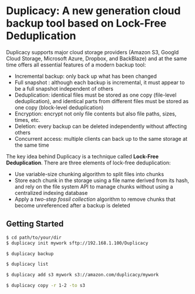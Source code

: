 # Duplicacy: A new generation cloud backup tool based on Lock-Free Deduplication

Duplicacy supports major cloud storage providers (Amazon S3, Googld Cloud Storage, Microsoft Azure, Dropbox, and BackBlaze) and at the same time offers all essential features of a modern backup tool:

* Incremental backup: only back up what has been changed
* Full snapshot : although each backup is incremental, it must appear to be a full snapshot independent of others
* Deduplication: identical files must be stored as one copy (file-level deduplication), and identical parts from different files must be stored as one copy (block-level deduplication)
* Encryption: encrypt not only file contents but also file paths, sizes, times, etc.
* Deletion: every backup can be deleted independently without affecting others
* Concurrent access: multiple clients can back up to the same storage at the same time

The key idea behind Duplicacy is a technique called **Lock-Free Deduplication**.  There are three elements of lock-free deduplication:

* Use variable-size chunking algorithm to split files into chunks
* Store each chunk in the storage using a file name derived from its hash, and rely on the file system API to manage chunks without using a centralized indexing database
* Apply a *two-step fossil collection* algorithm to remove chunks that become unreferenced after a backup is deleted

## Getting Started

```sh
$ cd path/to/your/dir
$ duplicacy init mywork sftp://192.168.1.100/Duplicacy
```

```sh
$ duplicacy backup
```

```sh
$ duplicacy list
```

```sh
$ duplicacy add s3 mywork s3://amazon.com/duplicacy/mywork
```

```sh
$ duplicacy copy -r 1-2 -to s3
```




